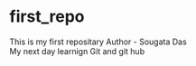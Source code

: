# first_repo
This is my first repositary
Author - Sougata Das <br>
My next day learnign Git and git hub

